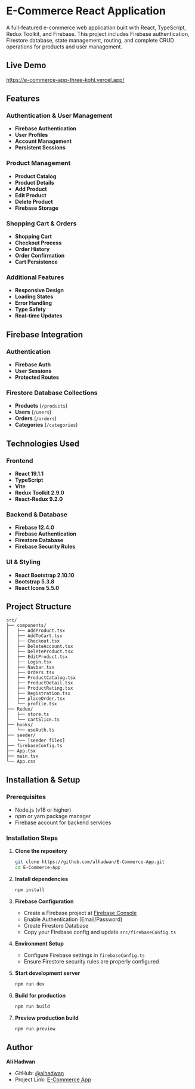 # E-Commerce React Application

A full-featured e-commerce web application built with React, TypeScript, Redux Toolkit, and Firebase. This project includes Firebase authentication, Firestore database, state management, routing, and complete CRUD operations for products and user management.

## Live Demo

https://e-commerce-app-three-kohl.vercel.app/

## Features

### Authentication & User Management

- **Firebase Authentication**
- **User Profiles**
- **Account Management**
- **Persistent Sessions**

### Product Management

- **Product Catalog**
- **Product Details**
- **Add Product**
- **Edit Product**
- **Delete Product**
- **Firebase Storage**

### Shopping Cart & Orders

- **Shopping Cart**
- **Checkout Process**
- **Order History**
- **Order Confirmation**
- **Cart Persistence**

### Additional Features

- **Responsive Design**
- **Loading States**
- **Error Handling**
- **Type Safety**
- **Real-time Updates**

## Firebase Integration

### Authentication

- **Firebase Auth**
- **User Sessions**
- **Protected Routes**

### Firestore Database Collections

- **Products** (`/products`)
- **Users** (`/users`)
- **Orders** (`/orders`)
- **Categories** (`/categories`)

## Technologies Used

### Frontend

- **React 19.1.1**
- **TypeScript**
- **Vite**
- **Redux Toolkit 2.9.0**
- **React-Redux 9.2.0**

### Backend & Database

- **Firebase 12.4.0**
- **Firebase Authentication**
- **Firestore Database**
- **Firebase Security Rules**

### UI & Styling

- **React Bootstrap 2.10.10**
- **Bootstrap 5.3.8**
- **React Icons 5.5.0**


## Project Structure

```
src/
├── components/
│   ├── AddProduct.tsx
│   ├── AddToCart.tsx
│   ├── Checkout.tsx
│   ├── DeleteAccount.tsx
│   ├── DeleteProduct.tsx
│   ├── EditProduct.tsx
│   ├── Login.tsx
│   ├── Navbar.tsx
│   ├── Orders.tsx
│   ├── ProductCatalog.tsx
│   ├── ProductDetail.tsx
│   ├── ProductRating.tsx
│   ├── Registration.tsx
│   ├── placeOrder.tsx
│   └── profile.tsx
├── Redux/
│   ├── store.ts
│   └── cartSlice.ts
├── hooks/
│   └── useAuth.ts
├── seeder/
│   └── [seeder files]
├── firebaseConfig.ts
├── App.tsx
├── main.tsx
└── App.css
```

## Installation & Setup

### Prerequisites

- Node.js (v18 or higher)
- npm or yarn package manager
- Firebase account for backend services

### Installation Steps

1. **Clone the repository**

   ```bash
   git clone https://github.com/alhadwan/E-Commerce-App.git
   cd E-Commerce-App
   ```

2. **Install dependencies**

   ```bash
   npm install
   ```

3. **Firebase Configuration**
   - Create a Firebase project at [Firebase Console](https://console.firebase.google.com/)
   - Enable Authentication (Email/Password)
   - Create Firestore Database
   - Copy your Firebase config and update `src/firebaseConfig.ts`

4. **Environment Setup**
   - Configure Firebase settings in `firebaseConfig.ts`
   - Ensure Firestore security rules are properly configured

5. **Start development server**

   ```bash
   npm run dev
   ```

6. **Build for production**

   ```bash
   npm run build
   ```

7. **Preview production build**
   ```bash
   npm run preview
   ```

## Author

**Ali Hadwan**

- GitHub: [@alhadwan](https://github.com/alhadwan)
- Project Link: [E-Commerce App](https://github.com/alhadwan/E-Commerce-App)
